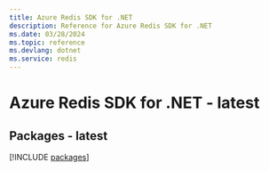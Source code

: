```yaml
---
title: Azure Redis SDK for .NET
description: Reference for Azure Redis SDK for .NET
ms.date: 03/28/2024
ms.topic: reference
ms.devlang: dotnet
ms.service: redis
---
```

# Azure Redis SDK for .NET - latest
## Packages - latest
[!INCLUDE [packages](redis-index.md)]